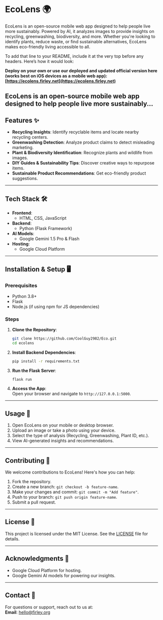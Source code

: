 # EcoLens 🌍  
EcoLens is an open-source mobile web app designed to help people live more sustainably. Powered by AI, it analyzes images to provide insights on recycling, greenwashing, biodiversity, and more. Whether you're looking to identify plants, reduce waste, or find sustainable alternatives, EcoLens makes eco-friendly living accessible to all.

To add that line to your README, include it at the very top before any headers. Here’s how it would look:

**Deploy on your own or use our deployed and updated official version here (works best on iOS devices as a mobile web app): [https://ecolens.firley.net](https://ecolens.firley.net)**  

EcoLens is an open-source mobile web app designed to help people live more sustainably...
---

## Features ✨  
- **Recycling Insights**: Identify recyclable items and locate nearby recycling centers.  
- **Greenwashing Detection**: Analyze product claims to detect misleading marketing.  
- **Plant & Biodiversity Identification**: Recognize plants and wildlife from images.  
- **DIY Guides & Sustainability Tips**: Discover creative ways to repurpose items.  
- **Sustainable Product Recommendations**: Get eco-friendly product suggestions.  

---

## Tech Stack 🛠  
- **Frontend**:  
  - HTML, CSS, JavaScript  
- **Backend**:  
  - Python (Flask Framework)  
- **AI Models**:  
  - Google Gemini 1.5 Pro & Flash  
- **Hosting**:  
  - Google Cloud Platform  

---

## Installation & Setup 🖥️  

### Prerequisites  
- Python 3.8+  
- Flask  
- Node.js (if using npm for JS dependencies)  

### Steps  
1. **Clone the Repository**:  
   ```bash  
   git clone https://github.com/CoolGuy2982/Eco.git 
   cd ecolens  
   ```  

2. **Install Backend Dependencies**:  
   ```bash  
   pip install -r requirements.txt  
   ```  

3. **Run the Flask Server**:  
   ```bash  
   flask run  
   ```  

4. **Access the App**:  
   Open your browser and navigate to `http://127.0.0.1:5000`.  

---

## Usage 📱  
1. Open EcoLens on your mobile or desktop browser.  
2. Upload an image or take a photo using your device.  
3. Select the type of analysis (Recycling, Greenwashing, Plant ID, etc.).  
4. View AI-generated insights and recommendations.  

---

## Contributing 🤝  
We welcome contributions to EcoLens! Here's how you can help:  
1. Fork the repository.  
2. Create a new branch: `git checkout -b feature-name`.  
3. Make your changes and commit: `git commit -m "Add feature"`.  
4. Push to your branch: `git push origin feature-name`.  
5. Submit a pull request.  

---

## License 📜  
This project is licensed under the MIT License. See the [LICENSE](LICENSE) file for details.  

---

## Acknowledgments 🙏  
- Google Cloud Platform for hosting.  
- Google Gemini AI models for powering our insights.  

---

## Contact 📧  
For questions or support, reach out to us at:  
**Email**: hello@firley.org  
